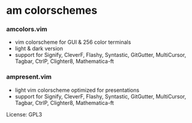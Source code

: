 # am colorschemes

### amcolors.vim
- vim colorscheme for GUI & 256 color terminals
- light & dark version
- support for Signify, CleverF, Flashy, Syntastic, GitGutter, MultiCursor, Tagbar, CtrlP, Clighter8, Mathematica-ft

### ampresent.vim
- light vim colorscheme optimized for presentations
- support for Signify, CleverF, Flashy, Syntastic, GitGutter, MultiCursor, Tagbar, CtrlP, Clighter8, Mathematica-ft

License: GPL3
